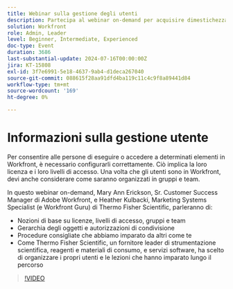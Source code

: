 ```yaml
---
title: Webinar sulla gestione degli utenti
description: Partecipa al webinar on-demand per acquisire dimestichezza con la configurazione e l’organizzazione degli utenti di Workfront. Scopri dagli esperti Thermo Fisher Scientific ed Adobe Workfront sulle licenze, i livelli di accesso, i gruppi, i team, la gerarchia degli oggetti, le autorizzazioni di condivisione e le best practice per una gestione efficace degli utenti.
solution: Workfront
role: Admin, Leader
level: Beginner, Intermediate, Experienced
doc-type: Event
duration: 3686
last-substantial-update: 2024-07-16T00:00:00Z
jira: KT-15808
exl-id: 3f7e6991-5e18-4637-9ab4-d1deca267040
source-git-commit: 088615f28aa91dfd4ba119c11c4c9f8a89441d84
workflow-type: tm+mt
source-wordcount: '169'
ht-degree: 0%

---
```


# Informazioni sulla gestione utente

Per consentire alle persone di eseguire o accedere a determinati elementi in Workfront, è necessario configurarli correttamente. Ciò implica la loro licenza e i loro livelli di accesso. Una volta che gli utenti sono in Workfront, devi anche considerare come saranno organizzati in gruppi e team.

In questo webinar on-demand, Mary Ann Erickson, Sr. Customer Success Manager di Adobe Workfront, e Heather Kulbacki, Marketing Systems Specialist (e Workfront Guru) di Thermo Fisher Scientific, parleranno di:

* Nozioni di base su licenze, livelli di accesso, gruppi e team
* Gerarchia degli oggetti e autorizzazioni di condivisione
* Procedure consigliate che abbiamo imparato da altri come te
* Come Thermo Fisher Scientific, un fornitore leader di strumentazione scientifica, reagenti e materiali di consumo, e servizi software, ha scelto di organizzare i propri utenti e le lezioni che hanno imparato lungo il percorso

>[!VIDEO](https://video.tv.adobe.com/v/3431001/?learn=on)
